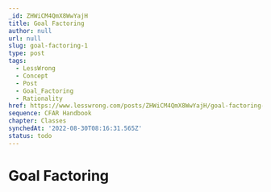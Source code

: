 ```yaml
---
_id: ZHWiCM4QmX8WwYajH
title: Goal Factoring
author: null
url: null
slug: goal-factoring-1
type: post
tags:
  - LessWrong
  - Concept
  - Post
  - Goal_Factoring
  - Rationality
href: https://www.lesswrong.com/posts/ZHWiCM4QmX8WwYajH/goal-factoring-1
sequence: CFAR Handbook
chapter: Classes
synchedAt: '2022-08-30T08:16:31.565Z'
status: todo
---
```


# Goal Factoring
